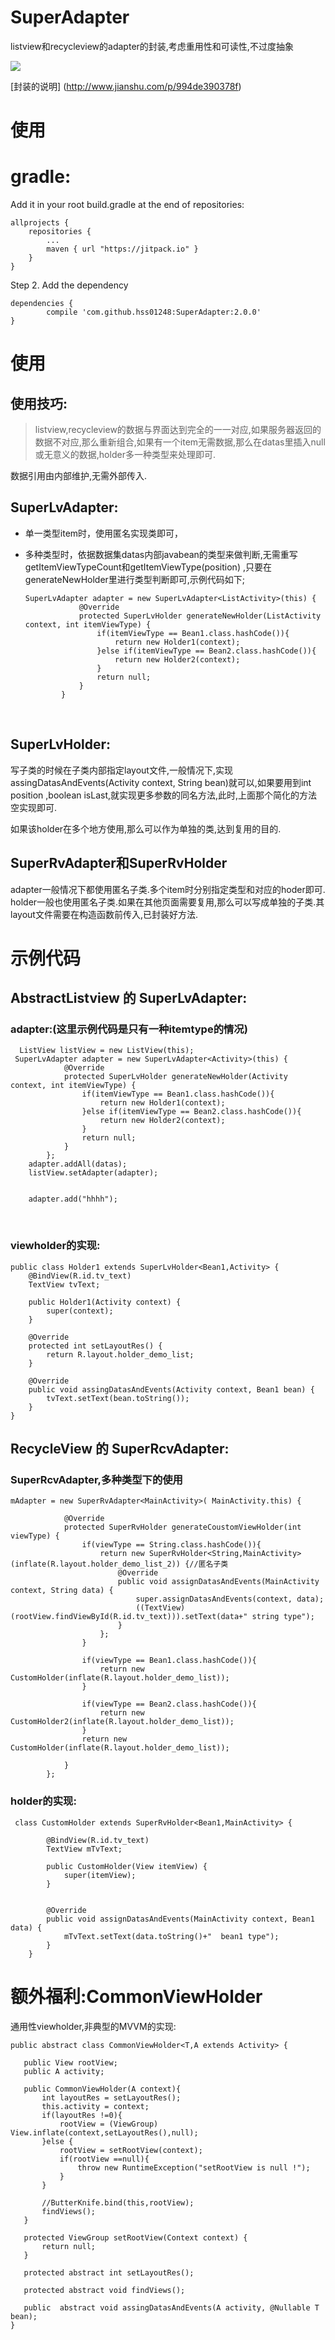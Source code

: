 # SuperAdapter
listview和recycleview的adapter的封装,考虑重用性和可读性,不过度抽象

[![](https://jitpack.io/v/hss01248/SuperAdapter.svg)](https://jitpack.io/#hss01248/SuperAdapter)

[封装的说明] (http://www.jianshu.com/p/994de390378f)

# 使用

# gradle:

Add it in your root build.gradle at the end of repositories:

	allprojects {
		repositories {
			...
			maven { url "https://jitpack.io" }
		}
	}
Step 2. Add the dependency

	dependencies {
	        compile 'com.github.hss01248:SuperAdapter:2.0.0'
	}

# 使用

## 使用技巧: 

> listview,recycleview的数据与界面达到完全的一一对应,如果服务器返回的数据不对应,那么重新组合,如果有一个item无需数据,那么在datas里插入null或无意义的数据,holder多一种类型来处理即可.

数据引用由内部维护,无需外部传入.

## SuperLvAdapter: 

* 单一类型item时，使用匿名实现类即可，

* 多种类型时，依据数据集datas内部javabean的类型来做判断,无需重写getItemViewTypeCount和getItemViewType(position) ,只要在generateNewHolder里进行类型判断即可,示例代码如下;

  ```
  SuperLvAdapter adapter = new SuperLvAdapter<ListActivity>(this) {
              @Override
              protected SuperLvHolder generateNewHolder(ListActivity context, int itemViewType) {
                  if(itemViewType == Bean1.class.hashCode()){
                      return new Holder1(context);
                  }else if(itemViewType == Bean2.class.hashCode()){
                      return new Holder2(context);
                  }
                  return null;
              }
          }
  ```

  ​

## SuperLvHolder:

写子类的时候在子类内部指定layout文件,一般情况下,实现assingDatasAndEvents(Activity context, String bean)就可以,如果要用到int position ,boolean isLast,就实现更多参数的同名方法,此时,上面那个简化的方法空实现即可.

如果该holder在多个地方使用,那么可以作为单独的类,达到复用的目的.

## SuperRvAdapter和SuperRvHolder

adapter一般情况下都使用匿名子类.多个item时分别指定类型和对应的hoder即可.
holder一般也使用匿名子类.如果在其他页面需要复用,那么可以写成单独的子类.其layout文件需要在构造函数前传入,已封装好方法.

# 示例代码

## AbstractListview 的 SuperLvAdapter:

### adapter:(这里示例代码是只有一种itemtype的情况)

      ListView listView = new ListView(this);
     SuperLvAdapter adapter = new SuperLvAdapter<Activity>(this) {
                @Override
                protected SuperLvHolder generateNewHolder(Activity context, int itemViewType) {
                    if(itemViewType == Bean1.class.hashCode()){
                        return new Holder1(context);
                    }else if(itemViewType == Bean2.class.hashCode()){
                        return new Holder2(context);
                    }
                    return null;
                }
            };
     	adapter.addAll(datas);
        listView.setAdapter(adapter);


        adapter.add("hhhh");

​        
### viewholder的实现:




    public class Holder1 extends SuperLvHolder<Bean1,Activity> {
        @BindView(R.id.tv_text)
        TextView tvText;
    
        public Holder1(Activity context) {
            super(context);
        }
    
        @Override
        protected int setLayoutRes() {
            return R.layout.holder_demo_list;
        }
    
        @Override
        public void assingDatasAndEvents(Activity context, Bean1 bean) {
            tvText.setText(bean.toString());
        }
    }


## RecycleView 的 SuperRcvAdapter:

### SuperRcvAdapter,多种类型下的使用




    mAdapter = new SuperRvAdapter<MainActivity>( MainActivity.this) {
    
                @Override
                protected SuperRvHolder generateCoustomViewHolder(int viewType) {
                    if(viewType == String.class.hashCode()){
                        return new SuperRvHolder<String,MainActivity>(inflate(R.layout.holder_demo_list_2)) {//匿名子类
                            @Override
                            public void assignDatasAndEvents(MainActivity context, String data) {
                                super.assignDatasAndEvents(context, data);
                                ((TextView)(rootView.findViewById(R.id.tv_text))).setText(data+" string type");
                            }
                        };
                    }
    
                    if(viewType == Bean1.class.hashCode()){
                        return new CustomHolder(inflate(R.layout.holder_demo_list));
                    }
    
                    if(viewType == Bean2.class.hashCode()){
                        return new CustomHolder2(inflate(R.layout.holder_demo_list));
                    }
                    return new CustomHolder(inflate(R.layout.holder_demo_list));
    
                }
            };




### holder的实现:




     class CustomHolder extends SuperRvHolder<Bean1,MainActivity> {
    
            @BindView(R.id.tv_text)
            TextView mTvText;
    
            public CustomHolder(View itemView) {
                super(itemView);
            }
    
    
            @Override
            public void assignDatasAndEvents(MainActivity context, Bean1 data) {
                mTvText.setText(data.toString()+"  bean1 type");
            }
        }
    



 # 额外福利:CommonViewHolder
 通用性viewholder,非典型的MVVM的实现:

 ```
public abstract class CommonViewHolder<T,A extends Activity> {

    public View rootView;
    public A activity;

    public CommonViewHolder(A context){
        int layoutRes = setLayoutRes();
        this.activity = context;
        if(layoutRes !=0){
            rootView = (ViewGroup) View.inflate(context,setLayoutRes(),null);
        }else {
            rootView = setRootView(context);
            if(rootView ==null){
                throw new RuntimeException("setRootView is null !");
            }
        }

        //ButterKnife.bind(this,rootView);
        findViews();
    }

    protected ViewGroup setRootView(Context context) {
        return null;
    }

    protected abstract int setLayoutRes();

    protected abstract void findViews();

    public  abstract void assingDatasAndEvents(A activity, @Nullable T bean);
}
 
 ```

